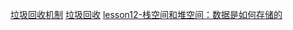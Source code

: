 [垃圾回收机制](../../../../../Z-归档/面试之道/面试之道知识碎片/垃圾回收机制.md)
[垃圾回收](00-前端/00-核心/JavaScript/核心概念/编译原理/垃圾回收.md)
[lesson12-栈空间和堆空间：数据是如何存储的](../../../../../学习资源总库/小册/浏览器工作原理与实践/03-V8工作原理/lesson12-栈空间和堆空间：数据是如何存储的.md)
